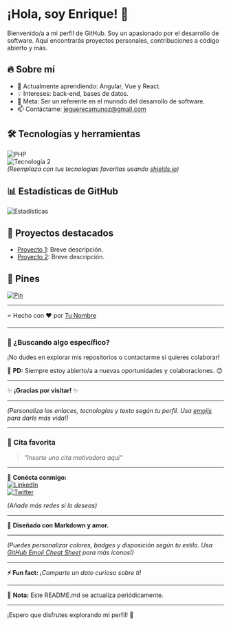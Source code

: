# ¡Hola, soy Enrique! 👋  

Bienvenido/a a mi perfil de GitHub. Soy un apasionado por el desarrollo de software. Aquí encontrarás proyectos personales, contribuciones a código abierto y más.  

## 🔥 Sobre mí  
- 🌱 Actualmente aprendiendo: Angular, Vue y React.  
- 💡 Intereses: back-end, bases de datos.  
- 🚀 Meta: Ser un referente en el munndo del desarrollo de software.  
- 📫 Contáctame: jeguerecamunoz@gmail.com  

## 🛠 Tecnologías y herramientas  
![PHP](https://img.shields.io/badge/:badgeContent?logo=PHP)  
![Tecnología 2](https://img.shields.io/badge/-Tecnología2-informational?style=flat&logo=logo-de-la-tecnología&logoColor=white&color=2bbc8a)  
*(Reemplaza con tus tecnologías favoritas usando [shields.io](https://shields.io/))*  

## 📊 Estadísticas de GitHub  
![Estadísticas](https://github-readme-stats.vercel.app/api?username=tu-usuario&show_icons=true&theme=radical)  

## 🌟 Proyectos destacados  
- [Proyecto 1](https://github.com/tu-usuario/proyecto1): Breve descripción.  
- [Proyecto 2](https://github.com/tu-usuario/proyecto2): Breve descripción.  

## 📌 Pines  
[![Pin](https://github-readme-stats.vercel.app/api/pin/?username=tu-usuario&repo=repo-destacado&theme=dark)](https://github.com/tu-usuario/repo-destacado)  

---

⭐️ Hecho con ❤️ por [Tu Nombre](https://github.com/tu-usuario)  

---

### 🔎 ¿Buscando algo específico?  
¡No dudes en explorar mis repositorios o contactarme si quieres colaborar!  

📌 **PD:** Siempre estoy abierto/a a nuevas oportunidades y colaboraciones. 😊  

---  

✨ **¡Gracias por visitar!** ✨  

---  

*(Personaliza los enlaces, tecnologías y texto según tu perfil. Usa [emojis](https://emojipedia.org/) para darle más vida!)*  

---

### 📜 Cita favorita  
> *"Inserte una cita motivadora aquí"*  

---  

🔗 **Conécta conmigo:**  
[![LinkedIn](https://img.shields.io/badge/-LinkedIn-blue?style=flat&logo=Linkedin&logoColor=white)](https://linkedin.com/in/tu-perfil)  
[![Twitter](https://img.shields.io/badge/-Twitter-1DA1F2?style=flat&logo=Twitter&logoColor=white)](https://twitter.com/tu-usuario)  

*(Añade más redes si lo deseas)*  

---  

🎨 **Diseñado con Markdown y amor.**  

---  

*(Puedes personalizar colores, badges y disposición según tu estilo. Usa [GitHub Emoji Cheat Sheet](https://github.com/ikatyang/emoji-cheat-sheet) para más íconos!)*  

---  

**⚡ Fun fact:** *¡Comparte un dato curioso sobre ti!*  

---  

📌 **Nota:** Este README.md se actualiza periódicamente.  

---  

¡Espero que disfrutes explorando mi perfil! 🚀
